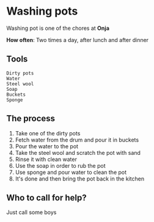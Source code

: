 # Washing pots

Washing pot is one of the chores at **Onja**

**How often**: Two times a day, after lunch and after dinner

## Tools
    Dirty pots
    Water
    Steel wool
    Soap
    Buckets
    Sponge

## The process
1. Take one of the dirty pots
1. Fetch water from the drum and pour it in buckets
1. Pour the water to the pot
1. Take the steel wool and scratch the pot with sand
1. Rinse it with clean water
1. Use the soap in order to rub the pot
1. Use sponge and pour water to clean the pot
1. It's done and then bring the pot back in the kitchen

## Who to call for help?
Just call some boys 
